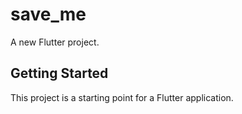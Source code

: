 # save_me

A new Flutter project.

## Getting Started

This project is a starting point for a Flutter application.
